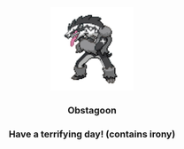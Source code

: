 <p align="center">
    <img src="https://raw.githubusercontent.com/PokeAPI/sprites/master/sprites/pokemon/862.png" width="150" height="150">
</p>
<h3 align="center"> <b>Obstagoon</b></h3>
<h3 align="center">Have a terrifying day! (contains irony)</h3>
